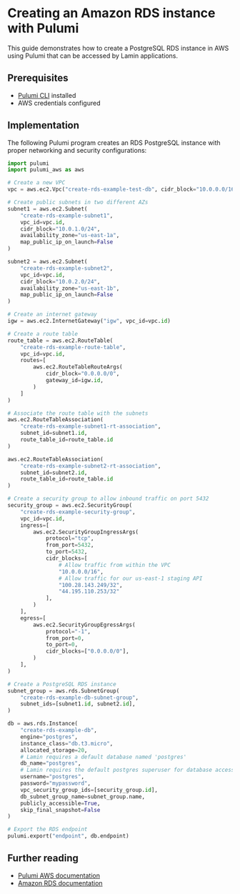 # Creating an Amazon RDS instance with Pulumi

This guide demonstrates how to create a PostgreSQL RDS instance in AWS using Pulumi that can be accessed by Lamin applications.

## Prerequisites

- [Pulumi CLI](https://www.pulumi.com/docs/install/) installed
- AWS credentials configured

## Implementation

The following Pulumi program creates an RDS PostgreSQL instance with proper networking and security configurations:

```python
import pulumi
import pulumi_aws as aws

# Create a new VPC
vpc = aws.ec2.Vpc("create-rds-example-test-db", cidr_block="10.0.0.0/16", enable_dns_hostnames=True)

# Create public subnets in two different AZs
subnet1 = aws.ec2.Subnet(
    "create-rds-example-subnet1",
    vpc_id=vpc.id,
    cidr_block="10.0.1.0/24",
    availability_zone="us-east-1a",
    map_public_ip_on_launch=False
)

subnet2 = aws.ec2.Subnet(
    "create-rds-example-subnet2",
    vpc_id=vpc.id,
    cidr_block="10.0.2.0/24",
    availability_zone="us-east-1b",
    map_public_ip_on_launch=False
)

# Create an internet gateway
igw = aws.ec2.InternetGateway("igw", vpc_id=vpc.id)

# Create a route table
route_table = aws.ec2.RouteTable(
    "create-rds-example-route-table",
    vpc_id=vpc.id,
    routes=[
        aws.ec2.RouteTableRouteArgs(
            cidr_block="0.0.0.0/0",
            gateway_id=igw.id,
        )
    ]
)

# Associate the route table with the subnets
aws.ec2.RouteTableAssociation(
    "create-rds-example-subnet1-rt-association",
    subnet_id=subnet1.id,
    route_table_id=route_table.id
)

aws.ec2.RouteTableAssociation(
    "create-rds-example-subnet2-rt-association",
    subnet_id=subnet2.id,
    route_table_id=route_table.id
)

# Create a security group to allow inbound traffic on port 5432
security_group = aws.ec2.SecurityGroup(
    "create-rds-example-security-group",
    vpc_id=vpc.id,
    ingress=[
        aws.ec2.SecurityGroupIngressArgs(
            protocol="tcp",
            from_port=5432,
            to_port=5432,
            cidr_blocks=[
                # Allow traffic from within the VPC
                "10.0.0.0/16",
                # Allow traffic for our us-east-1 staging API
                "100.28.143.249/32",
                "44.195.110.253/32"
            ],
        )
    ],
    egress=[
        aws.ec2.SecurityGroupEgressArgs(
            protocol="-1",
            from_port=0,
            to_port=0,
            cidr_blocks=["0.0.0.0/0"],
        )
    ],
)

# Create a PostgreSQL RDS instance
subnet_group = aws.rds.SubnetGroup(
    "create-rds-example-db-subnet-group",
    subnet_ids=[subnet1.id, subnet2.id],
)

db = aws.rds.Instance(
    "create-rds-example-db",
    engine="postgres",
    instance_class="db.t3.micro",
    allocated_storage=20,
    # Lamin requires a default database named 'postgres'
    db_name="postgres",
    # Lamin requires the default postgres superuser for database access
    username="postgres",
    password="mypassword",
    vpc_security_group_ids=[security_group.id],
    db_subnet_group_name=subnet_group.name,
    publicly_accessible=True,
    skip_final_snapshot=False
)

# Export the RDS endpoint
pulumi.export("endpoint", db.endpoint)
```

## Further reading

- [Pulumi AWS documentation](https://www.pulumi.com/registry/packages/aws/)
- [Amazon RDS documentation](https://aws.amazon.com/rds/)
